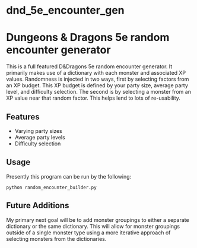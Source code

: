 # dnd_5e_encounter_gen
Dungeons &amp; Dragons 5e random encounter generator
====================================================

This is a full featured D&amp;Dragons 5e random encounter generator. It primarily makes use of a dictionary
with each monster and associated XP values. Randomness is injected in two ways, first by selecting factors
from an XP budget. This XP budget is defined by your party size, average party level, and difficulty selection.
The second is by selecting a monster from an XP value near that random factor. This helps lend to lots of re-usability.



Features
--------
- Varying party sizes
- Average party levels
- Difficulty selection


Usage
-----
Presently this program can be run by the following:

    python random_encounter_builder.py


Future Additions
----------------

My primary next goal will be to add monster groupings to either a separate dictionary or the same dictionary.
This will allow for monster groupings outside of a single monster type using a more iterative approach of
selecting monsters from the dictionaries.